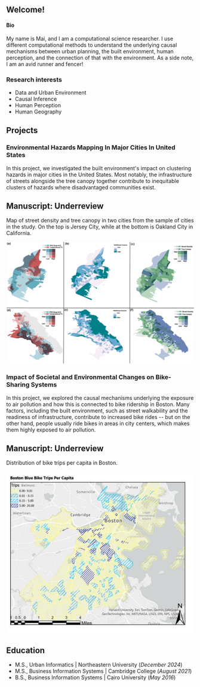 ## Welcome!

#### Bio
My name is Mai, and I am a computational science researcher. I use different computational methods to understand the underlying causal mechanisms between urban planning, the built environment, human perception, and the connection of that with the environment. As a side note, I am an avid runner and fencer!

### Research interests

- Data and Urban Environment
- Causal Inference
- Human Perception
- Human Geography

## Projects
### Environmental Hazards Mapping In Major Cities In United States
In this project, we investigated the built environment's impact on clustering hazards in major cities in the United States. Most notably, the infrastructure of streets alongside the tree canopy together contribute to inequitable clusters of hazards where disadvantaged communities exist.

## Manuscript: Underreview  

Map of street density and tree canopy in two cities from the sample of cities in the study. On the top is Jersey City, while at the bottom is Oakland City in California.

![Hazards Study](assets/hazards_map.jpg)


### Impact of Societal and Environmental Changes on Bike-Sharing Systems
In this project, we explored the causal mechanisms underlying the exposure to air pollution and how this is connected to bike ridership in Boston. Many factors, including the built environment, such as street walkability and the readiness of infrastructure, contribute to increased bike rides -- but on the other hand, people usually ride bikes in areas in city centers, which makes them highly exposed to air pollution. 

## Manuscript: Underreview  

Distribution of bike trips per capita in Boston.

![Bike Study](assets/bike_trips.jpeg)


## Education       		
- M.S., Urban Informatics	| Northeastern University (_December 2024_)
- M.S., Business Information Systems | 	Cambridge College (_August 2021_)		        		
- B.S., Business Information Systems | Cairo University (_May 2016_)
